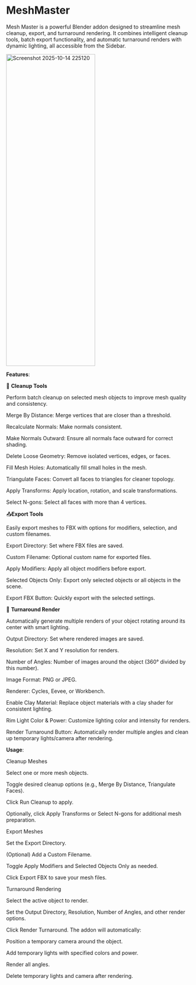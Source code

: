 # MeshMaster
Mesh Master is a powerful Blender addon designed to streamline mesh cleanup, export, and turnaround rendering. It combines intelligent cleanup tools, batch export functionality, and automatic turnaround renders with dynamic lighting, all accessible from the Sidebar.

<img width="240" height="840" alt="Screenshot 2025-10-14 225120" src="https://github.com/user-attachments/assets/a1beec36-0854-41cf-8d86-9643e4e524a9" />

**Features**:

🧹 **Cleanup Tools**

Perform batch cleanup on selected mesh objects to improve mesh quality and consistency.

Merge By Distance: Merge vertices that are closer than a threshold.

Recalculate Normals: Make normals consistent.

Make Normals Outward: Ensure all normals face outward for correct shading.

Delete Loose Geometry: Remove isolated vertices, edges, or faces.

Fill Mesh Holes: Automatically fill small holes in the mesh.

Triangulate Faces: Convert all faces to triangles for cleaner topology.

Apply Transforms: Apply location, rotation, and scale transformations.

Select N-gons: Select all faces with more than 4 vertices.

📤**Export Tools**

Easily export meshes to FBX with options for modifiers, selection, and custom filenames.

Export Directory: Set where FBX files are saved.

Custom Filename: Optional custom name for exported files.

Apply Modifiers: Apply all object modifiers before export.

Selected Objects Only: Export only selected objects or all objects in the scene.

Export FBX Button: Quickly export with the selected settings.


🎥 **Turnaround Render**

Automatically generate multiple renders of your object rotating around its center with smart lighting.

Output Directory: Set where rendered images are saved.

Resolution: Set X and Y resolution for renders.

Number of Angles: Number of images around the object (360° divided by this number).

Image Format: PNG or JPEG.

Renderer: Cycles, Eevee, or Workbench.

Enable Clay Material: Replace object materials with a clay shader for consistent lighting.

Rim Light Color & Power: Customize lighting color and intensity for renders.

Render Turnaround Button: Automatically render multiple angles and clean up temporary lights/camera after rendering.


**Usage**:


Cleanup Meshes

Select one or more mesh objects.

Toggle desired cleanup options (e.g., Merge By Distance, Triangulate Faces).

Click Run Cleanup to apply.

Optionally, click Apply Transforms or Select N-gons for additional mesh preparation.

Export Meshes

Set the Export Directory.

(Optional) Add a Custom Filename.

Toggle Apply Modifiers and Selected Objects Only as needed.

Click Export FBX to save your mesh files.

Turnaround Rendering

Select the active object to render.

Set the Output Directory, Resolution, Number of Angles, and other render options.

Click Render Turnaround. The addon will automatically:

Position a temporary camera around the object.

Add temporary lights with specified colors and power.

Render all angles.

Delete temporary lights and camera after rendering.
